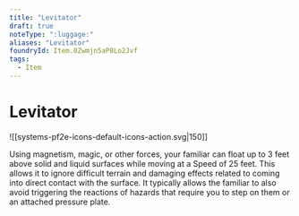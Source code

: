 ```yaml
---
title: "Levitator"
draft: true
noteType: ":luggage:"
aliases: "Levitator"
foundryId: Item.0Zwmjn5aP8Lo2Jvf
tags:
  - Item
---
```


# Levitator
![[systems-pf2e-icons-default-icons-action.svg|150]]

Using magnetism, magic, or other forces, your familiar can float up to 3 feet above solid and liquid surfaces while moving at a Speed of 25 feet. This allows it to ignore difficult terrain and damaging effects related to coming into direct contact with the surface. It typically allows the familiar to also avoid triggering the reactions of hazards that require you to step on them or an attached pressure plate.
